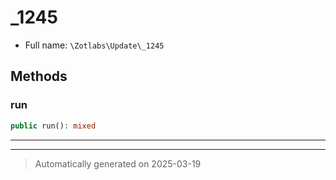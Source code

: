 
# _1245





* Full name: `\Zotlabs\Update\_1245`




## Methods


### run



```php
public run(): mixed
```












***


***
> Automatically generated on 2025-03-19
